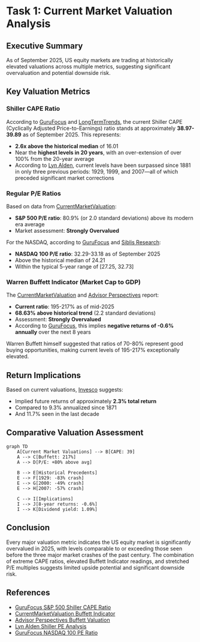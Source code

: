 # Task 1: Current Market Valuation Analysis

## Executive Summary
As of September 2025, US equity markets are trading at historically elevated valuations across multiple metrics, suggesting significant overvaluation and potential downside risk.

## Key Valuation Metrics

### Shiller CAPE Ratio
According to [GuruFocus](https://www.gurufocus.com/economic_indicators/56/sp-500-shiller-cape-ratio) and [LongTermTrends](https://www.longtermtrends.net/sp500-price-earnings-shiller-pe-ratio/), the current Shiller CAPE (Cyclically Adjusted Price-to-Earnings) ratio stands at approximately **38.97-39.89** as of September 2025. This represents:
- **2.6x above the historical median** of 16.01
- Near the **highest levels in 20 years**, with an over-extension of over 100% from the 20-year average
- According to [Lyn Alden](https://www.lynalden.com/shiller-pe-cape-ratio/), current levels have been surpassed since 1881 in only three previous periods: 1929, 1999, and 2007—all of which preceded significant market corrections

### Regular P/E Ratios
Based on data from [CurrentMarketValuation](https://www.currentmarketvaluation.com/models/price-earnings.php):
- **S&P 500 P/E ratio**: 80.9% (or 2.0 standard deviations) above its modern era average
- Market assessment: **Strongly Overvalued**

For the NASDAQ, according to [GuruFocus](https://www.gurufocus.com/economic_indicators/6778/nasdaq-100-pe-ratio) and [Siblis Research](https://siblisresearch.com/data/nasdaq-100-pe-ratio/):
- **NASDAQ 100 P/E ratio**: 32.29-33.18 as of September 2025
- Above the historical median of 24.21
- Within the typical 5-year range of [27.25, 32.73]

### Warren Buffett Indicator (Market Cap to GDP)
The [CurrentMarketValuation](https://www.currentmarketvaluation.com/models/buffett-indicator.php) and [Advisor Perspectives](https://www.advisorperspectives.com/dshort/updates/2025/09/03/buffett-valuation-indicator-market-cap-gdp-august-2025) report:
- **Current ratio**: 195-217% as of mid-2025
- **68.63% above historical trend** (2.2 standard deviations)
- Assessment: **Strongly Overvalued**
- According to [GuruFocus](https://www.gurufocus.com/stock-market-valuations.php/), this implies **negative returns of -0.6% annually** over the next 8 years

Warren Buffett himself suggested that ratios of 70-80% represent good buying opportunities, making current levels of 195-217% exceptionally elevated.

## Return Implications

Based on current valuations, [Invesco](https://www.invesco.com/apac/en/institutional/insights/market-outlook/applied-philosophy-the-shiller-PE-and-SP-500-returns-revisited.html) suggests:
- Implied future returns of approximately **2.3% total return**
- Compared to 9.3% annualized since 1871
- And 11.7% seen in the last decade

## Comparative Valuation Assessment

```mermaid
graph TD
    A[Current Market Valuations] --> B[CAPE: 39]
    A --> C[Buffett: 217%]
    A --> D[P/E: +80% above avg]
    
    B --> E[Historical Precedents]
    E --> F[1929: -83% crash]
    E --> G[2000: -49% crash]
    E --> H[2007: -57% crash]
    
    C --> I[Implications]
    I --> J[8-year returns: -0.6%]
    I --> K[Dividend yield: 1.09%]
```

## Conclusion
Every major valuation metric indicates the US equity market is significantly overvalued in 2025, with levels comparable to or exceeding those seen before the three major market crashes of the past century. The combination of extreme CAPE ratios, elevated Buffett Indicator readings, and stretched P/E multiples suggests limited upside potential and significant downside risk.

## References
- [GuruFocus S&P 500 Shiller CAPE Ratio](https://www.gurufocus.com/economic_indicators/56/sp-500-shiller-cape-ratio)
- [CurrentMarketValuation Buffett Indicator](https://www.currentmarketvaluation.com/models/buffett-indicator.php)
- [Advisor Perspectives Buffett Valuation](https://www.advisorperspectives.com/dshort/updates/2025/09/03/buffett-valuation-indicator-market-cap-gdp-august-2025)
- [Lyn Alden Shiller PE Analysis](https://www.lynalden.com/shiller-pe-cape-ratio/)
- [GuruFocus NASDAQ 100 PE Ratio](https://www.gurufocus.com/economic_indicators/6778/nasdaq-100-pe-ratio)